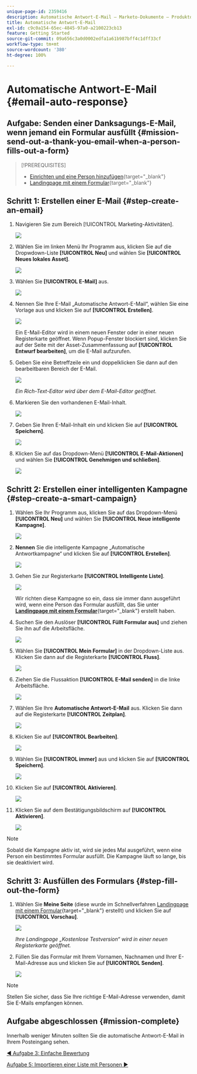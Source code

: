 ```yaml
---
unique-page-id: 2359416
description: Automatische Antwort-E-Mail – Marketo-Dokumente – Produktdokumentation
title: Automatische Antwort-E-Mail
exl-id: c9c0a154-65ec-4845-97a0-a2100223cb13
feature: Getting Started
source-git-commit: 09a656c3a0d0002edfa1a61b987bff4c1dff33cf
workflow-type: tm+mt
source-wordcount: '380'
ht-degree: 100%

---
```


# Automatische Antwort-E-Mail {#email-auto-response}

## Aufgabe: Senden einer Danksagungs-E-Mail, wenn jemand ein Formular ausfüllt {#mission-send-out-a-thank-you-email-when-a-person-fills-out-a-form}

>[!PREREQUISITES]
>
>* [Einrichten und eine Person hinzufügen](/help/marketo/getting-started/quick-wins/get-set-up-and-add-a-person.md){target="_blank"}
>* [Landingpage mit einem Formular](/help/marketo/getting-started/quick-wins/landing-page-with-a-form.md){target="_blank"}

## Schritt 1: Erstellen einer E-Mail {#step-create-an-email}

1. Navigieren Sie zum Bereich [!UICONTROL Marketing-Aktivitäten].

   ![](assets/email-auto-response-1.png)

1. Wählen Sie im linken Menü Ihr Programm aus, klicken Sie auf die Dropwdown-Liste **[!UICONTROL Neu]** und wählen Sie **[!UICONTROL Neues lokales Asset]**.

   ![](assets/email-auto-response-2.png)

1. Wählen Sie **[!UICONTROL E-Mail]** aus.

   ![](assets/email-auto-response-3.png)

1. Nennen Sie Ihre E-Mail „Automatische Antwort-E-Mail“, wählen Sie eine Vorlage aus und klicken Sie auf **[!UICONTROL Erstellen]**.

   ![](assets/email-auto-response-4.png)

   Ein E-Mail-Editor wird in einem neuen Fenster oder in einer neuen Registerkarte geöffnet. Wenn Popup-Fenster blockiert sind, klicken Sie auf der Seite mit der Asset-Zusammenfassung auf **[!UICONTROL Entwurf bearbeiten]**, um die E-Mail aufzurufen.

1. Geben Sie eine Betreffzeile ein und doppelklicken Sie dann auf den bearbeitbaren Bereich der E-Mail.

   ![](assets/email-auto-response-5.png)

   _Ein Rich-Text-Editor wird über dem E-Mail-Editor geöffnet._

1. Markieren Sie den vorhandenen E-Mail-Inhalt.

   ![](assets/email-auto-response-6.png)

1. Geben Sie Ihren E-Mail-Inhalt ein und klicken Sie auf **[!UICONTROL Speichern]**.

   ![](assets/email-auto-response-7.png)

1. Klicken Sie auf das Dropdown-Menü **[!UICONTROL E-Mail-Aktionen]** und wählen Sie **[!UICONTROL Genehmigen und schließen]**.

   ![](assets/email-auto-response-8.png)

## Schritt 2: Erstellen einer intelligenten Kampagne {#step-create-a-smart-campaign}

1. Wählen Sie Ihr Programm aus, klicken Sie auf das Dropdown-Menü **[!UICONTROL Neu]** und wählen Sie **[!UICONTROL Neue intelligente Kampagne]**.

   ![](assets/email-auto-response-9.png)

1. **Nennen** Sie die intelligente Kampagne „Automatische Antwortkampagne“ und klicken Sie auf **[!UICONTROL Erstellen]**.

   ![](assets/email-auto-response-10.png)

1. Gehen Sie zur Registerkarte **[!UICONTROL Intelligente Liste]**.

   ![](assets/email-auto-response-11.png)

   Wir richten diese Kampagne so ein, dass sie immer dann ausgeführt wird, wenn eine Person das Formular ausfüllt, das Sie unter [**Landingpage mit einem Formular**](/help/marketo/getting-started/quick-wins/landing-page-with-a-form.md){target="_blank"} erstellt haben.

1. Suchen Sie den Auslöser **[!UICONTROL Füllt Formular aus]** und ziehen Sie ihn auf die Arbeitsfläche.

   ![](assets/email-auto-response-12.png)

1. Wählen Sie **[!UICONTROL Mein Formular]** in der Dropdown-Liste aus. Klicken Sie dann auf die Registerkarte **[!UICONTROL Fluss]**.

   ![](assets/email-auto-response-13.png)

1. Ziehen Sie die Flussaktion **[!UICONTROL E-Mail senden]** in die linke Arbeitsfläche.

   ![](assets/email-auto-response-14.png)

1. Wählen Sie Ihre **Automatische Antwort-E-Mail** aus. Klicken Sie dann auf die Registerkarte **[!UICONTROL Zeitplan]**.

   ![](assets/email-auto-response-15.png)

1. Klicken Sie auf **[!UICONTROL Bearbeiten]**.

   ![](assets/email-auto-response-16.png)

1. Wählen Sie **[!UICONTROL immer]** aus und klicken Sie auf **[!UICONTROL Speichern]**.

   ![](assets/email-auto-response-17.png)

1. Klicken Sie auf **[!UICONTROL Aktivieren]**.

   ![](assets/email-auto-response-18.png)

1. Klicken Sie auf dem Bestätigungsbildschirm auf **[!UICONTROL Aktivieren]**.

   ![](assets/email-auto-response-19.png)

>[!NOTE]
>
>Sobald die Kampagne aktiv ist, wird sie jedes Mal ausgeführt, wenn eine Person ein bestimmtes Formular ausfüllt. Die Kampagne läuft so lange, bis sie deaktiviert wird.

## Schritt 3: Ausfüllen des Formulars {#step-fill-out-the-form}

1. Wählen Sie **Meine Seite** (diese wurde im Schnellverfahren [Landingpage mit einem Formular](/help/marketo/getting-started/quick-wins/landing-page-with-a-form.md){target="_blank"} erstellt) und klicken Sie auf **[!UICONTROL Vorschau]**.

   ![](assets/email-auto-response-20.png)

   _Ihre Landingpage „Kostenlose Testversion“ wird in einer neuen Registerkarte geöffnet._

1. Füllen Sie das Formular mit Ihrem Vornamen, Nachnamen und Ihrer E-Mail-Adresse aus und klicken Sie auf **[!UICONTROL Senden]**.

   ![](assets/email-auto-response-21.png)

>[!NOTE]
>
>Stellen Sie sicher, dass Sie Ihre richtige E-Mail-Adresse verwenden, damit Sie E-Mails empfangen können.

## Aufgabe abgeschlossen {#mission-complete}

Innerhalb weniger Minuten sollten Sie die automatische Antwort-E-Mail in Ihrem Posteingang sehen.

[◄ Aufgabe 3: Einfache Bewertung](/help/marketo/getting-started/quick-wins/simple-scoring.md)

[Aufgabe 5: Importieren einer Liste mit Personen ►](/help/marketo/getting-started/quick-wins/import-a-list-of-people.md)
